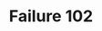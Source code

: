 ---
title: Failure 102
description: "Failure of Success Criterion 1.4.10 due to content disappearing and not being available when content has reflowed"
url: https://www.w3.org/WAI/WCAG21/Techniques/failures/F102
---